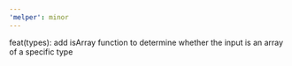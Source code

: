 ```yaml
---
'melper': minor
---
```


feat(types): add isArray function to determine whether the input is an array of a specific type
